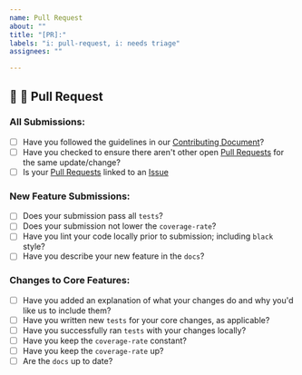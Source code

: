 ```yaml
---
name: Pull Request
about: ""
title: "[PR]:"
labels: "i: pull-request, i: needs triage"
assignees: ""

---
```


## 🚀 🚀 Pull Request

### All Submissions:

- [ ] Have you followed the guidelines in our [Contributing Document](../CONTRIBUTING.md)?
- [ ] Have you checked to ensure there aren't other open [Pull Requests](../../../pulls) for the same update/change?
- [ ] Is your [Pull Requests](../../../pulls) linked to an [Issue](../../../issues)

### New Feature Submissions:

- [ ] Does your submission pass all `tests`?
- [ ] Does your submission not lower the `coverage-rate`?
- [ ] Have you lint your code locally prior to submission; including `black` style?
- [ ] Have you describe your new feature in the `docs`?

### Changes to Core Features:

- [ ] Have you added an explanation of what your changes do and why you'd like us to include them?
- [ ] Have you written new `tests` for your core changes, as applicable?
- [ ] Have you successfully ran `tests` with your changes locally?
- [ ] Have you keep the `coverage-rate` constant?
- [ ] Have you keep the `coverage-rate` up?
- [ ] Are the `docs` up to date?
